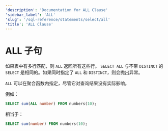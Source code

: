 ```yaml
---
'description': 'Documentation for ALL Clause'
'sidebar_label': 'ALL'
'slug': '/sql-reference/statements/select/all'
'title': 'ALL Clause'
---
```





# ALL 子句

如果表中有多行匹配，则 `ALL` 返回所有这些行。 `SELECT ALL` 与不带 `DISTINCT` 的 `SELECT` 是相同的。如果同时指定了 `ALL` 和 `DISTINCT`，则会抛出异常。

`ALL` 可以在聚合函数内指定，尽管它对查询结果没有实际影响。

例如：

```sql
SELECT sum(ALL number) FROM numbers(10);
```

相当于：

```sql
SELECT sum(number) FROM numbers(10);
```
